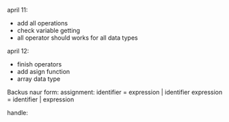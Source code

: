 april 11:
+ add all operations
+ check variable getting
+ all operator should works for all data types

april 12:
+ finish operators
+ add asign function
+ array data type

Backus naur form:
   assignment:
      identifier = expression | identifier
      expression = identifier | expression

handle: